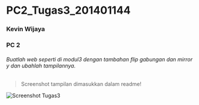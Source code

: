# PC2_Tugas3_201401144
### Kevin Wijaya
### PC 2


###### Buatlah web seperti di modul3 dengan tambahan flip gabungan dan mirror y dan ubahlah tampilannya.
> Screenshot tampilan dimasukkan dalam readme!

![Screenshot Tugas3](https://user-images.githubusercontent.com/74670022/196228998-7745e460-a1e0-4140-84c3-a7789b046171.jpg)
